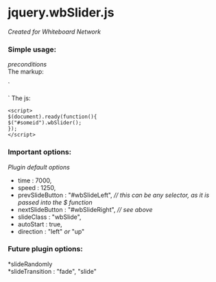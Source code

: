 # jquery.wbSlider.js
*Created for Whiteboard Network*
### Simple usage:
*preconditions*  
The markup:  

`<div id="someid">  
   <div class="wbSlide"></div>  
   <div class="wbSlide"></div>  
   <div class="wbSlide"></div>  
</div>`  
The js:  
  
`<script>`  
`$(document).ready(function(){`  
	`$("#someid").wbSlider();`  
`});`  
`</script>`  
### Important options:  
*Plugin default options*  
* time : 7000,  
* speed : 1250,  
* prevSlideButton : "#wbSlideLeft", *// this can be any selector, as it is passed into the $ function*  
* nextSlideButton : "#wbSlideRight", *// see above*  
* slideClass : "wbSlide",  
* autoStart : true,  
* direction : "left" *or* "up"  

### Future plugin options:
*slideRandomly  
*slideTransition : "fade", "slide"  